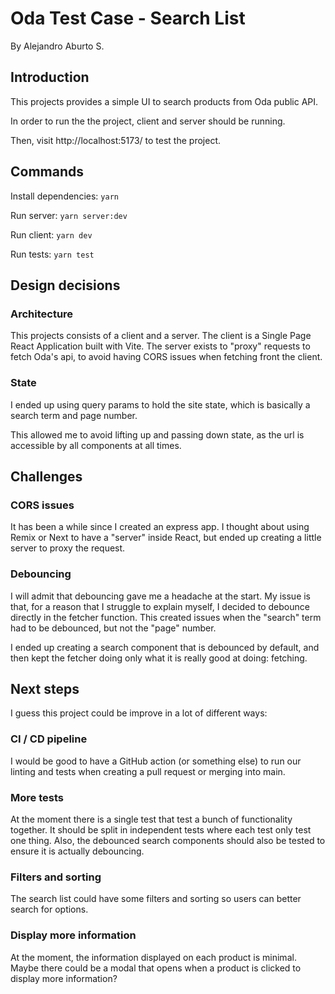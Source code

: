 # Oda Test Case - Search List
By Alejandro Aburto S.

## Introduction
This projects provides a simple UI to search products from Oda public API.

In order to run the the project, client and server should be running.

Then, visit http://localhost:5173/ to test the project.

## Commands
Install dependencies: `yarn`

Run server: `yarn server:dev`

Run client: `yarn dev`

Run tests: `yarn test`

## Design decisions

### Architecture
This projects consists of a client and a server. The client is a Single Page React Application built with Vite. The server exists to "proxy" requests to fetch Oda's api, to avoid having CORS issues when fetching front the client.

### State
I ended up using query params to hold the site state, which is basically a search term and page number.

This allowed me to avoid lifting up and passing down state, as the url is accessible by all components at all times.

## Challenges

### CORS issues
It has been a while since I created an express app. I thought about using Remix or Next to have a "server" inside React, but ended up creating a little server to proxy the request.

### Debouncing
I will admit that debouncing gave me a headache at the start. My issue is that, for a reason that I struggle to explain myself, I decided to debounce directly in the fetcher function. This created issues when the "search" term had to be debounced, but not the "page" number.

I ended up creating a search component that is debounced by default, and then kept the fetcher doing only what it is really good at doing: fetching.

## Next steps
I guess this project could be improve in a lot of different ways:

### CI / CD pipeline
I would be good to have a GitHub action (or something else) to run our linting and tests when creating a pull request or merging into main.

### More tests
At the moment there is a single test that test a bunch of functionality together. It should be split in independent tests where each test only test one thing. Also, the debounced search components should also be tested to ensure it is actually debouncing.

### Filters and sorting
The search list could have some filters and sorting so users can better search for options.

### Display more information
At the moment, the information displayed on each product is minimal. Maybe there could be a modal that opens when a product is clicked to display more information?

